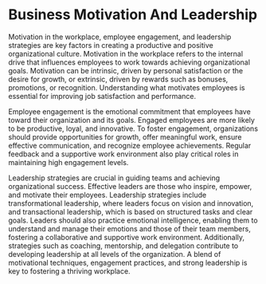 # Business Motivation And Leadership

Motivation in the workplace, employee engagement, and leadership strategies are key factors in creating a productive and positive organizational culture. Motivation in the workplace refers to the internal drive that influences employees to work towards achieving organizational goals. Motivation can be intrinsic, driven by personal satisfaction or the desire for growth, or extrinsic, driven by rewards such as bonuses, promotions, or recognition. Understanding what motivates employees is essential for improving job satisfaction and performance.

Employee engagement is the emotional commitment that employees have toward their organization and its goals. Engaged employees are more likely to be productive, loyal, and innovative. To foster engagement, organizations should provide opportunities for growth, offer meaningful work, ensure effective communication, and recognize employee achievements. Regular feedback and a supportive work environment also play critical roles in maintaining high engagement levels.

Leadership strategies are crucial in guiding teams and achieving organizational success. Effective leaders are those who inspire, empower, and motivate their employees. Leadership strategies include transformational leadership, where leaders focus on vision and innovation, and transactional leadership, which is based on structured tasks and clear goals. Leaders should also practice emotional intelligence, enabling them to understand and manage their emotions and those of their team members, fostering a collaborative and supportive work environment. Additionally, strategies such as coaching, mentorship, and delegation contribute to developing leadership at all levels of the organization. A blend of motivational techniques, engagement practices, and strong leadership is key to fostering a thriving workplace.